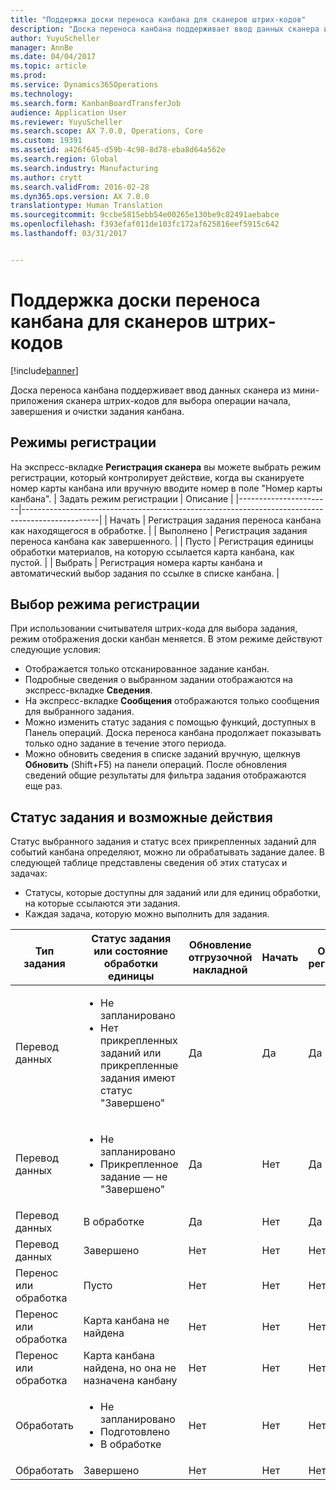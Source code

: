 ```yaml
---
title: "Поддержка доски переноса канбана для сканеров штрих-кодов"
description: "Доска переноса канбана поддерживает ввод данных сканера из мини-приложения сканера штрих-кодов для выбора операции начала, завершения и очистки задания канбана."
author: YuyuScheller
manager: AnnBe
ms.date: 04/04/2017
ms.topic: article
ms.prod: 
ms.service: Dynamics365Operations
ms.technology: 
ms.search.form: KanbanBoardTransferJob
audience: Application User
ms.reviewer: YuyuScheller
ms.search.scope: AX 7.0.0, Operations, Core
ms.custom: 19391
ms.assetid: a426f645-d59b-4c98-8d78-eba8d64a562e
ms.search.region: Global
ms.search.industry: Manufacturing
ms.author: crytt
ms.search.validFrom: 2016-02-28
ms.dyn365.ops.version: AX 7.0.0
translationtype: Human Translation
ms.sourcegitcommit: 9ccbe5815ebb54e00265e130be9c82491aebabce
ms.openlocfilehash: f393efaf011de103fc172af625816eef5915c642
ms.lasthandoff: 03/31/2017


---
```


# <a name="kanban-transfer-board-support-for-barcode-scanners"></a>Поддержка доски переноса канбана для сканеров штрих-кодов

[!include[banner](../includes/banner.md)]


Доска переноса канбана поддерживает ввод данных сканера из мини-приложения сканера штрих-кодов для выбора операции начала, завершения и очистки задания канбана.

<a name="registration-modes"></a>Режимы регистрации
------------------

На экспресс-вкладке **Регистрация сканера** вы можете выбрать режим регистрации, который контролирует действие, когда вы сканируете номер карты канбана или вручную вводите номер в поле "Номер карты канбана".
| Задать режим регистрации | Описание                                                                                     |
|-----------------------|-------------------------------------------------------------------------------------------------|
| Начать                 | Регистрация задания переноса канбана как находящегося в обработке.                                                 |
| Выполнено              | Регистрация задания переноса канбана как завершенного.                                                   |
| Пусто                 | Регистрация единицы обработки материалов, на которую ссылается карта канбана, как пустой.              |
| Выбрать                | Регистрация номера карты канбана и автоматический выбор задания по ссылке в списке канбана. |

 
<a name="registration-mode-select"></a>Выбор режима регистрации
------------------------

При использовании считывателя штрих-кода для выбора задания, режим отображения доски канбан меняется. В этом режиме действуют следующие условия:

-   Отображается только отсканированное задание канбан.
-   Подробные сведения о выбранном задании отображаются на экспресс-вкладке **Сведения**.
-   На экспресс-вкладке **Сообщения** отображаются только сообщения для выбранного задания.
-   Можно изменить статус задания с помощью функций, доступных в Панель операций. Доска переноса канбана продолжает показывать только одно задание в течение этого периода.
-   Можно обновить сведения в списке заданий вручную, щелкнув **Обновить** (Shift+F5) на панели операций. После обновления сведений общие результаты для фильтра задания отображаются еще раз.

## <a name="job-status-and-possible-actions"></a>Статус задания и возможные действия
Статус выбранного задания и статус всех прикрепленных заданий для событий канбана определяют, можно ли обрабатывать задание далее. В следующей таблице представлены сведения об этих статусах и задачах:
-   Статусы, которые доступны для заданий или для единиц обработки, на которые ссылаются эти задания.
-   Каждая задача, которую можно выполнить для задания.

<table>
<colgroup>
<col width="12%" />
<col width="12%" />
<col width="12%" />
<col width="12%" />
<col width="12%" />
<col width="12%" />
<col width="12%" />
<col width="12%" />
</colgroup>
<thead>
<tr class="header">
<th>Тип задания</th>
<th>Статус задания или состояние обработки единицы</th>
<th>Обновление отгрузочной накладной</th>
<th>Начать</th>
<th>Обновить регистрацию</th>
<th>Выполнено</th>
<th>Пусто</th>
<th>Создать канбаны событий</th>
</tr>
</thead>
<tbody>
<tr class="odd">
<td>Перевод данных</td>
<td><ul>
<li>Не запланировано</li>
<li>Нет прикрепленных заданий или прикрепленные задания имеют статус "Завершено"</li>
</ul></td>
<td>Да</td>
<td>Да</td>
<td>Да</td>
<td>Да</td>
<td>Нет</td>
<td>Да</td>
</tr>
<tr class="even">
<td>Перевод данных</td>
<td><ul>
<li>Не запланировано</li>
<li>Прикрепленное задание — не "Завершено"</li>
</ul></td>
<td>Да</td>
<td>Нет</td>
<td>Да</td>
<td>Нет</td>
<td>Нет</td>
<td>Нет</td>
</tr>
<tr class="odd">
<td>Перевод данных</td>
<td>В обработке</td>
<td>Да</td>
<td>Нет</td>
<td>Да</td>
<td>Да</td>
<td>Нет</td>
<td>Нет</td>
</tr>
<tr class="even">
<td>Перевод данных</td>
<td>Завершено</td>
<td>Нет</td>
<td>Нет</td>
<td>Нет</td>
<td>Нет</td>
<td>Да</td>
<td>Нет</td>
</tr>
<tr class="odd">
<td>Перенос или обработка</td>
<td>Пусто</td>
<td>Нет</td>
<td>Нет</td>
<td>Нет</td>
<td>Нет</td>
<td>Нет</td>
<td>Нет</td>
</tr>
<tr class="even">
<td>Перенос или обработка</td>
<td>Карта канбана не найдена</td>
<td>Нет</td>
<td>Нет</td>
<td>Нет</td>
<td>Нет</td>
<td>Нет</td>
<td>Нет</td>
</tr>
<tr class="odd">
<td>Перенос или обработка</td>
<td>Карта канбана найдена, но она не назначена канбану</td>
<td>Нет</td>
<td>Нет</td>
<td>Нет</td>
<td>Нет</td>
<td>Нет</td>
<td>Нет</td>
</tr>
<tr class="even">
<td>Обработать</td>
<td><ul>
<li>Не запланировано</li>
<li>Подготовлено</li>
<li>В обработке</li>
</ul></td>
<td>Нет</td>
<td>Нет</td>
<td>Нет</td>
<td>Нет</td>
<td>Нет</td>
<td>Нет</td>
</tr>
<tr class="odd">
<td>Обработать</td>
<td>Завершено</td>
<td>Нет</td>
<td>Нет</td>
<td>Нет</td>
<td>Нет</td>
<td>Нет</td>
<td>Нет</td>
</tr>
</tbody>
</table>







